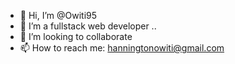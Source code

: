 - 👋 Hi, I’m @Owiti95
- 👀 I’m a fullstack web developer ..
- 💞️ I’m looking to collaborate 
- 📫 How to reach me: hanningtonowiti@gmail.com

<!---
Owiti95/Owiti95 is a ✨ special ✨ repository because its `README.md` (this file) appears on your GitHub profile.
You can click the Preview link to take a look at your changes.
--->
